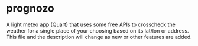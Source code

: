 # prognozo
A light meteo app (Quart) that uses some free APIs to crosscheck the 
weather for a single place of your choosing based on its lat/lon or address. 
This file and the description will change as new or other features are added.
